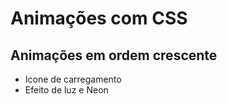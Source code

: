 # Animações com CSS

## Animações em ordem crescente

- Icone de carregamento
- Efeito de luz e Neon 